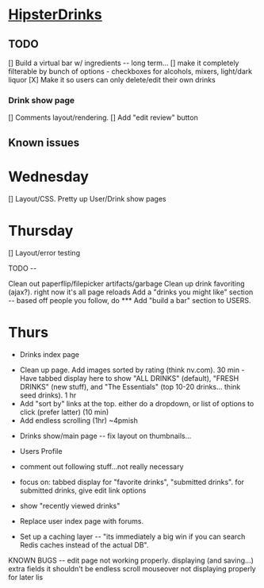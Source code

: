 # [HipsterDrinks](http://www.hipsterdrinks.com)

## TODO

[] Build a virtual bar w/ ingredients -- long term...
[] make it completely filterable by bunch of options - checkboxes for alcohols, mixers, light/dark liquor
[X] Make it so users can only delete/edit their own drinks

### Drink show page
[] Comments layout/rendering. 
[] Add "edit review" button

## Known issues

# Wednesday
[] Layout/CSS. Pretty up User/Drink show pages

# Thursday
[] Layout/error testing


TODO --

Clean out paperflip/filepicker artifacts/garbage
Clean up drink favoriting (ajax?). right now it's all page reloads
Add a "drinks you might like" section -- based off people you follow, do 
*** Add "build a bar" section to USERS. 


# Thurs

* Drinks index page
- Clean up page. Add images sorted by rating (think nv.com). 30 min
-Have tabbed display here to show "ALL DRINKS" (default), "FRESH DRINKS" (new stuff), and "The Essentials" (top 10-20 drinks... think seed drinks). 1 hr
- Add "sort by" links at the top. either do a dropdown, or list of options to click (prefer latter) (10 min)
- Add endless scrolling (1hr)
~4pmish

* Drinks show/main page -- fix layout on thumbnails...

* Users Profile
- comment out following stuff...not really necessary
- focus on: tabbed display for "favorite drinks", "submitted drinks". for submitted drinks, give edit link options
- show "recently viewed drinks"

- Replace user index page with forums.

- Set up a caching layer -- "its immediately a big win if you can search Redis caches instead of the actual DB".

KNOWN BUGS -- 
edit page not working properly. displaying (and saving...) extra fields it shouldn't be
endless scroll mouseover not displaying properly for later lis
